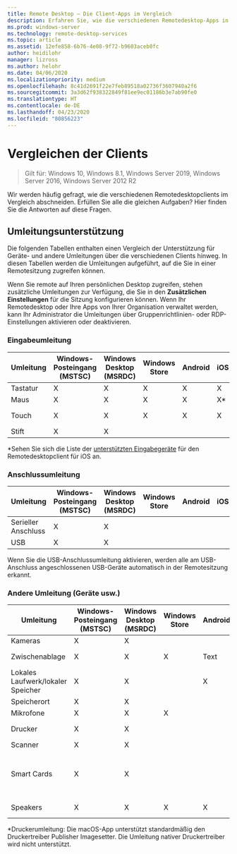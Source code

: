 ```yaml
---
title: Remote Desktop – Die Client-Apps im Vergleich
description: Erfahren Sie, wie die verschiedenen Remotedesktop-Apps in Bezug auf die unterstützten Features und Funktionen im Vergleich abschneiden.
ms.prod: windows-server
ms.technology: remote-desktop-services
ms.topic: article
ms.assetid: 12efe858-6b76-4e08-9f72-b9603aceb0fc
author: heidilohr
manager: lizross
ms.author: helohr
ms.date: 04/06/2020
ms.localizationpriority: medium
ms.openlocfilehash: 8c41d2691f22e7feb89518a02736f3607940a2f6
ms.sourcegitcommit: 3a3d62f938322849f81ee9ec01186b3e7ab90fe0
ms.translationtype: HT
ms.contentlocale: de-DE
ms.lasthandoff: 04/23/2020
ms.locfileid: "80856223"
---
```

# <a name="compare-the-clients"></a>Vergleichen der Clients

>Gilt für: Windows 10, Windows 8.1, Windows Server 2019, Windows Server 2016, Windows Server 2012 R2

Wir werden häufig gefragt, wie die verschiedenen Remotedesktopclients im Vergleich abschneiden. Erfüllen Sie alle die gleichen Aufgaben? Hier finden Sie die Antworten auf diese Fragen.

## <a name="redirection-support"></a>Umleitungsunterstützung

Die folgenden Tabellen enthalten einen Vergleich der Unterstützung für Geräte- und andere Umleitungen über die verschiedenen Clients hinweg. In diesen Tabellen werden die Umleitungen aufgeführt, auf die Sie in einer Remotesitzung zugreifen können.

Wenn Sie remote auf Ihren persönlichen Desktop zugreifen, stehen zusätzliche Umleitungen zur Verfügung, die Sie in den **Zusätzlichen Einstellungen** für die Sitzung konfigurieren können. Wenn Ihr Remotedesktop oder Ihre Apps von Ihrer Organisation verwaltet werden, kann Ihr Administrator die Umleitungen über Gruppenrichtlinien- oder RDP-Einstellungen aktivieren oder deaktivieren.

### <a name="input-redirection"></a>Eingabeumleitung

| Umleitung | Windows-Posteingang</br>(MSTSC) | Windows Desktop</br>(MSRDC) | Windows Store | Android | iOS | macOS | Webclient    |
|-------------|---------------------------|-----------------------------|---------------|---------|-----|-------|---------------|
| Tastatur    | X                         | X                           | X             | X       | X   | X     | X             |
| Maus       | X                         | X                           | X             | X       | X\* | X     | X             |
| Touch       | X                         | X                           | X             | X       | X   |       | X (außer IE) |
| Stift         | X                         | X                           |               |         |     |       |               |

*Sehen Sie sich die Liste der [unterstützten Eingabegeräte](remote-desktop-ios.md#supported-input-devices) für den Remotedesktopclient für iOS an.

### <a name="port-redirection"></a>Anschlussumleitung

| Umleitung | Windows-Posteingang</br>(MSTSC) | Windows Desktop</br>(MSRDC) | Windows Store | Android | iOS | macOS | Webclient |
|-------------|---------------------------|-----------------------------|---------------|---------|-----|-------|------------|
| Serieller Anschluss | X                         | X                           |               |         |     |       |            |
| USB         | X                         | X                           |               |         |     |       |            |

Wenn Sie die USB-Anschlussumleitung aktivieren, werden alle am USB-Anschluss angeschlossenen USB-Geräte automatisch in der Remotesitzung erkannt.

### <a name="other-redirection-devices-etc"></a>Andere Umleitung (Geräte usw.)

| Umleitung         | Windows-Posteingang</br>(MSTSC) | Windows Desktop</br>(MSRDC) | Windows Store | Android | iOS         | macOS                           | Webclient    |
|---------------------|---------------------------|-----------------------------|---------------|---------|-------------|---------------------------------|---------------|
| Kameras             | X                         | X                           |               |         |   X         | X                               |               |
| Zwischenablage           | X                         | X                           | X             | Text    | Text, Bilder | X                               | Text          |
| Lokales Laufwerk/lokaler Speicher | X                         | X                           |               | X       |   X        | X                               |               |
| Speicherort            | X                         | X                           |               |         |             |                                 |               |
| Mikrofone         | X                         | X                           | X             |         |  X          | X                               |               |
| Drucker            | X                         | X                           |               |         |             | X (nur CUPS)                   | PDF-Ausgabe     |
| Scanner            | X                         | X                           |               |         |             |                                 |               |
| Smart Cards         | X                         | X                           |               |         |             | X (Windows-Anmeldung wird nicht unterstützt) |               |
| Speakers            | X                         | X                           | X             | X       | X           | X                               | X (außer IE) |

*Druckerumleitung: Die macOS-App unterstützt standardmäßig den Druckertreiber Publisher Imagesetter. Die Umleitung nativer Druckertreiber wird nicht unterstützt.
